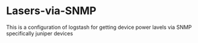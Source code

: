# Lasers-via-SNMP
This is a configuration of logstash for getting device power lavels via SNMP specifically juniper devices
